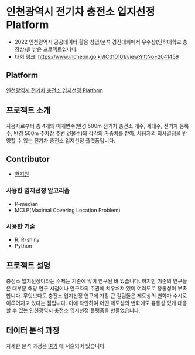 # 인천광역시 전기차 충전소 입지선정 Platform
* 2022 인천광역시 공공데이터 활용 창업/분석 경진대회에서 우수상(인하대학교 총장상)을 받은 프로젝트입니다. 
* 대회 링크: https://www.incheon.go.kr/IC010101/view?nttNo=2041459
 
## Platform 
[인천광역시 전기차 충전소 입지선정 Platform](https://incheon.shinyapps.io/ev_demo/)

## 프로젝트 소개
 사용자로부터 총 4개의 매개변수(반경 500m 전기차 충전소 개수, 세대수, 전기차 등록수, 반경 500m 주차장 주변 건물수)와 각각의 가중치를 받아, 사용자의 의사결정을 반영할 수 있는 전기차 충전소 입지선정 플랫폼입니다.

## Contributor
* [한지원](https://github.com/mutedlemon)

### 사용한 입지선정 알고리즘
* P-median
* MCLP(Maximal Covering Location Problem)

### 사용한 기술
* R, R-shiny 
* Python

## 프로젝트 설명
 충전소 입지선정이라는 주제는 기존에 많이 연구된 바 있습니다. 하지만 기존의 연구들은 대부분 해당 연구 시점이나 연구자의 주관에 치우쳐져 있어 여러모로 융통성이 부족합니다. 무엇보다도 충전소 입지선정 연구에 가장 큰 걸림돌은 제도상의 변화가 수시로 이루어지고 있다는 점입니다. 이에 착안하여 어떤 제도상의 변화에도 융통성 있게 대응할 수 있는 인천광역시 충전소 입지선정 플랫폼을 만들었습니다. 

## 데이터 분석 과정

자세한 분석 과정은 [여기](https://github.com/mutedlemon/ICN_data_competition/blob/main/%EC%9D%B8%EC%B2%9C_%EC%A0%84%EA%B8%B0%EC%B0%A8_%EC%9E%85%EC%A7%80%EC%84%A0%EC%A0%95_%ED%94%8C%EB%9E%AB%ED%8F%BC.pdf) 에 서술되어 있습니다. 

